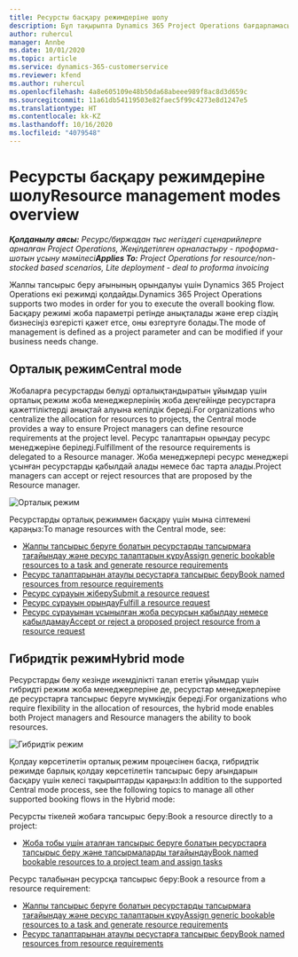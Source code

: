 ```yaml
---
title: Ресурсты басқару режимдеріне шолу
description: Бұл тақырыпта Dynamics 365 Project Operations бағдарламасындағы "Ресурсты басқару" функционалдығы туралы ақпарат беріледі.
author: ruhercul
manager: Annbe
ms.date: 10/01/2020
ms.topic: article
ms.service: dynamics-365-customerservice
ms.reviewer: kfend
ms.author: ruhercul
ms.openlocfilehash: 4a8e605109e48b50da68abeee989f8ac8d3d659c
ms.sourcegitcommit: 11a61db54119503e82faec5f99c4273e8d1247e5
ms.translationtype: HT
ms.contentlocale: kk-KZ
ms.lasthandoff: 10/16/2020
ms.locfileid: "4079548"
---
```

# <a name="resource-management-modes-overview"></a><span data-ttu-id="92dc2-103">Ресурсты басқару режимдеріне шолу</span><span class="sxs-lookup"><span data-stu-id="92dc2-103">Resource management modes overview</span></span>

<span data-ttu-id="92dc2-104">_**Қолданылу аясы:** Ресурс/биржадан тыс негіздегі сценарийлерге арналған Project Operations, Жеңілдетілген орналастыру - проформа-шотын ұсыну мәмілесі_</span><span class="sxs-lookup"><span data-stu-id="92dc2-104">_**Applies To:** Project Operations for resource/non-stocked based scenarios, Lite deployment - deal to proforma invoicing_</span></span>


<span data-ttu-id="92dc2-105">Жалпы тапсырыс беру ағынының орындалуы үшін Dynamics 365 Project Operations екі режимді қолдайды.</span><span class="sxs-lookup"><span data-stu-id="92dc2-105">Dynamics 365 Project Operations supports two modes in order for you to execute the overall booking flow.</span></span> <span data-ttu-id="92dc2-106">Басқару режимі жоба параметрі ретінде анықталады және егер сіздің бизнесіңіз өзгерісті қажет етсе, оны өзгертуге болады.</span><span class="sxs-lookup"><span data-stu-id="92dc2-106">The mode of management is defined as a project parameter and can be modified if your business needs change.</span></span>    

## <a name="central-mode"></a><span data-ttu-id="92dc2-107">Орталық режим</span><span class="sxs-lookup"><span data-stu-id="92dc2-107">Central mode</span></span>
<span data-ttu-id="92dc2-108">Жобаларға ресурстарды бөлуді орталықтандыратын ұйымдар үшін орталық режим жоба менеджерлерінің жоба деңгейінде ресурстарға қажеттіліктерді анықтай алуына кепілдік береді.</span><span class="sxs-lookup"><span data-stu-id="92dc2-108">For organizations who centralize the allocation for resources to projects, the Central mode provides a way to ensure Project managers can define resource requirements at the project level.</span></span> <span data-ttu-id="92dc2-109">Ресурс талаптарын орындау ресурс менеджеріне беріледі.</span><span class="sxs-lookup"><span data-stu-id="92dc2-109">Fulfillment of the resource requirements is delegated to a Resource manager.</span></span> <span data-ttu-id="92dc2-110">Жоба менеджерлері ресурс менеджері ұсынған ресурстарды қабылдай алады немесе бас тарта алады.</span><span class="sxs-lookup"><span data-stu-id="92dc2-110">Project managers can accept or reject resources that are proposed by the Resource manager.</span></span>

![Орталық режим](./media/resource-management-central.png)

<span data-ttu-id="92dc2-112">Ресурстарды орталық режиммен басқару үшін мына сілтемені қараңыз:</span><span class="sxs-lookup"><span data-stu-id="92dc2-112">To manage resources with the Central mode, see:</span></span>

- [<span data-ttu-id="92dc2-113">Жалпы тапсырыс беруге болатын ресурстарды тапсырмаға тағайындау және ресурс талаптарын құру</span><span class="sxs-lookup"><span data-stu-id="92dc2-113">Assign generic bookable resources to a task and generate resource requirements</span></span>](https://docs.microsoft.com/dynamics365/project-service/assign-generic-bookable-resource)
- [<span data-ttu-id="92dc2-114">Ресурс талаптарынан атаулы ресустарға тапсырыс беру</span><span class="sxs-lookup"><span data-stu-id="92dc2-114">Book named resources from resource requirements</span></span>](https://docs.microsoft.com/dynamics365/project-service/book-named-resource)
- [<span data-ttu-id="92dc2-115">Ресурс сұрауын жіберу</span><span class="sxs-lookup"><span data-stu-id="92dc2-115">Submit a resource request</span></span>](https://docs.microsoft.com/dynamics365/project-service/submit-resource-request)
- [<span data-ttu-id="92dc2-116">Ресурс сұрауын орындау</span><span class="sxs-lookup"><span data-stu-id="92dc2-116">Fulfill a resource request</span></span>](https://docs.microsoft.com/dynamics365/project-service/resource-management-fulfill-requests)
- [<span data-ttu-id="92dc2-117">Ресурс сұрауынан ұсынылған жоба ресурсын қабылдау немесе қабылдамау</span><span class="sxs-lookup"><span data-stu-id="92dc2-117">Accept or reject a proposed project resource from a resource request</span></span>](https://docs.microsoft.com/dynamics365/project-service/accept-reject-proposed-resource)

## <a name="hybrid-mode"></a><span data-ttu-id="92dc2-118">Гибридтік режим</span><span class="sxs-lookup"><span data-stu-id="92dc2-118">Hybrid mode</span></span>
<span data-ttu-id="92dc2-119">Ресурстарды бөлу кезінде икемділікті талап ететін ұйымдар үшін гибридті режим жоба менеджерлеріне де, ресурстар менеджерлеріне де ресурстарға тапсырыс беруге мүмкіндік береді.</span><span class="sxs-lookup"><span data-stu-id="92dc2-119">For organizations who require flexibility in the allocation of resources, the hybrid mode enables both Project managers and Resource managers the ability to book resources.</span></span>

![Гибридтік режим](./media/resource-management-hybrid.png)

<span data-ttu-id="92dc2-121">Қолдау көрсетілетін орталық режим процесінен басқа, гибридтік режимде барлық қолдау көрсетілетін тапсырыс беру ағындарын басқару үшін келесі тақырыптарды қараңыз:</span><span class="sxs-lookup"><span data-stu-id="92dc2-121">In addition to the supported Central mode process, see the following topics to manage all other supported booking flows in the Hybrid mode:</span></span>

<span data-ttu-id="92dc2-122">Ресурсты тікелей жобаға тапсырыс беру:</span><span class="sxs-lookup"><span data-stu-id="92dc2-122">Book a resource directly to a project:</span></span>
- [<span data-ttu-id="92dc2-123">Жоба тобы үшін аталған тапсырыс беруге болатын ресурстарға тапсырыс беру және тапсырмаларды тағайындау</span><span class="sxs-lookup"><span data-stu-id="92dc2-123">Book named bookable resources to a project team and assign tasks</span></span>](https://docs.microsoft.com/dynamics365/project-service/assign-named-bookable-resource)

<span data-ttu-id="92dc2-124">Ресурс талабынан ресурсқа тапсырыс беру:</span><span class="sxs-lookup"><span data-stu-id="92dc2-124">Book a resource from a resource requirement:</span></span>
- [<span data-ttu-id="92dc2-125">Жалпы тапсырыс беруге болатын ресурстарды тапсырмаға тағайындау және ресурс талаптарын құру</span><span class="sxs-lookup"><span data-stu-id="92dc2-125">Assign generic bookable resources to a task and generate resource requirements</span></span>](https://docs.microsoft.com/dynamics365/project-service/assign-generic-bookable-resource)
- [<span data-ttu-id="92dc2-126">Ресурс талаптарынан атаулы ресустарға тапсырыс беру</span><span class="sxs-lookup"><span data-stu-id="92dc2-126">Book named resources from resource requirements</span></span>](https://docs.microsoft.com/dynamics365/project-service/book-named-resource)

